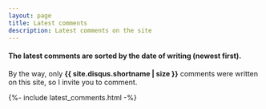 ```yaml
---
layout: page
title: Latest comments
description: Latest comments on the site
---
```


<h4>The latest comments are sorted by the date of writing (newest first).</h4>
<p>By the way, only  <b><span class="green">{{ site.disqus.shortname | size }}</span></b> comments were written on this site, so I invite you to comment.</p> 


{%- include latest_comments.html -%}


<style>
.latest-comments{
	font-size: 22px;
	text-align: left;
	padding: 10px;
}
.dsq-widget-item{
	padding: 20px;
	margin: 20px;
	border-bottom: 1px solid #eee;
	position: relative;
	padding-left: 40px;
}
.dsq-widget-avatar{
	position: absolute;
	left: 0;
}
p.dsq-widget-meta{
margin-top: 5px;
position: relative;
font-size: 17px;
}
a.dsq-widget-user{
	display: block;
	font-weight: normal;
	padding-bottom: 10px;
}

img.dsq-widget-avatar{
	width: 30px;
	height: 30px;
	border-radius: 50%;
	background-size: auto 30px;
	
}

.dsq-widget-avatar{
	
}
</style>	